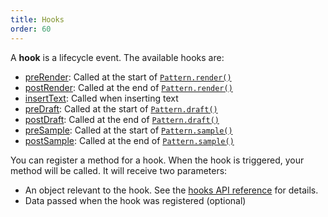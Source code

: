 ```yaml
---
title: Hooks
order: 60
---
```


A **hook** is a lifecycle event. The available hooks are:

- [preRender](/reference/hooks/prerender/): Called at the start of [`Pattern.render()`](/reference/api/pattern#render)
- [postRender](/reference/hooks/postrender/): Called at the end of [`Pattern.render()`](/reference/api/pattern#render)
- [insertText](/reference/hooks/inserttext/): Called when inserting text
- [preDraft](/reference/hooks/predraft/): Called at the start of [`Pattern.draft()`](/reference/api/pattern#draft)
- [postDraft](/reference/hooks/postdraft/): Called at the end of [`Pattern.draft()`](/reference/api/pattern#draft)
- [preSample](/reference/hooks/presample/): Called at the start of [`Pattern.sample()`](/reference/api/pattern#sample)
- [postSample](/reference/hooks/postsample/): Called at the end of [`Pattern.sample()`](/reference/api/pattern#sample)

You can register a method for a hook. When the hook is triggered, your method will be
called. It will receive two parameters:

- An object relevant to the hook. See the [hooks API reference](/reference/hooks/) for details.
- Data passed when the hook was registered (optional)
